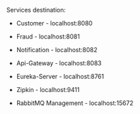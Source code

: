 Services destination:

* Customer - localhost:8080
* Fraud - localhost:8081
* Notification - localhost:8082
* Api-Gateway - localhost:8083
* Eureka-Server - localhost:8761

* Zipkin - localhost:9411
* RabbitMQ Management - localhost:15672
